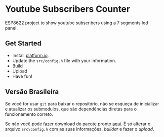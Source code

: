 # Youtube Subscribers Counter

ESP8622 project to show youtube subscribers using a 7 segments led panel.

## Get Started

* Install [platform.io](http://docs.platformio.org/en/latest/installation.html).
* Update the `src/config.h` file with your information.
* Build
* Upload
* Have fun!

## Versão Brasileira

Se você for usar `git` para baixar o repositório, não se esqueça de inicializar e atualizar os submodulos, que são dependências diretas para o funcionamento correto.

Se não você pode fazer download do pacote pronto [aqui](https://github.com/egermano/yt-subscriber-counter/releases/download/1.0.0/yt-subscribers-1.0.0.zip). É só alterar o arquivo `src\config.h` com as suas informações, *buildar* e fazer o *upload*.
